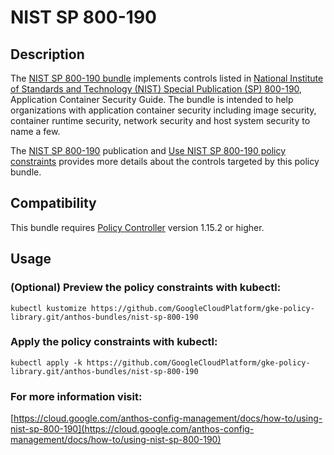 NIST SP 800-190
==================================================

## Description

The [NIST SP 800-190 bundle](https://github.com/GoogleCloudPlatform/gke-policy-library/blob/master/anthos-bundles/nist-sp-800-190)
implements controls listed in
[National Institute of Standards and Technology (NIST) Special Publication (SP) 800-190](https://doi.org/10.6028/NIST.SP.800-190),
Application Container Security Guide. The bundle is intended to help
organizations with application container security including image security,
container runtime security, network security and host system security to name a
few.

The [NIST SP 800-190](https://nvlpubs.nist.gov/nistpubs/SpecialPublications/NIST.SP.800-190.pdf)
publication and [Use NIST SP 800-190 policy constraints](https://cloud.google.com/anthos-config-management/docs/how-to/using-nist-sp-800-190-v2017) provides more details about the controls targeted
by this policy bundle.

## Compatibility

This bundle requires [Policy Controller](https://cloud.google.com/anthos-config-management/docs/concepts/policy-controller)
version 1.15.2 or higher.

## Usage

### (Optional) Preview the policy constraints with kubectl:
```shell
kubectl kustomize https://github.com/GoogleCloudPlatform/gke-policy-library.git/anthos-bundles/nist-sp-800-190
```

### Apply the policy constraints with kubectl:
```shell
kubectl apply -k https://github.com/GoogleCloudPlatform/gke-policy-library.git/anthos-bundles/nist-sp-800-190
```

### For more information visit:
[https://cloud.google.com/anthos-config-management/docs/how-to/using-nist-sp-800-190](https://cloud.google.com/anthos-config-management/docs/how-to/using-nist-sp-800-190)
